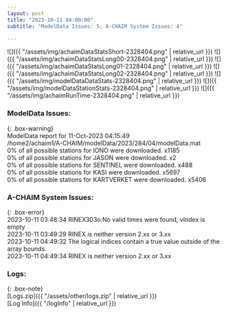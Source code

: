 ```yaml
---
layout: post
title: "2023-10-11 04:00:00"
subtitle: "ModelData Issues: 5; A-CHAIM System Issues: 4"

---
```


![]({{ "/assets/img/achaimDataStatsShort-2328404.png" | relative_url }})
![]({{ "/assets/img/achaimDataStatsLong00-2328404.png" | relative_url }})
![]({{ "/assets/img/achaimDataStatsLong01-2328404.png" | relative_url }})
![]({{ "/assets/img/achaimDataStatsLong02-2328404.png" | relative_url }})
![]({{ "/assets/img/modelDataDataStats-2328404.png" | relative_url }})
![]({{ "/assets/img/modelDataStationStats-2328404.png" | relative_url }})
![]({{ "/assets/img/achaimRunTime-2328404.png" | relative_url }})


### ModelData Issues:  
  
{: .box-warning}  
 ModelData report for 11-Oct-2023 04:15:49   
 /home2/achaim1/A-CHAIM/modelData/2023/284/04/modelData.mat   
 0% of all possible stations for IONO were downloaded. x1185   
 0% of all possible stations for JASON were downloaded. x2   
 0% of all possible stations for SENTINEL were downloaded. x488   
 0% of all possible stations for KASI were downloaded. x5697   
 0% of all possible stations for KARTVERKET were downloaded. x5406   
  
### A-CHAIM System Issues:  
  
{: .box-error}  
2023-10-11 03:48:34 RINEX303o:No valid times were found, vIndex is empty  
2023-10-11 03:49:29 RINEX is neither version 2.xx or 3.xx  
2023-10-11 04:49:32 The logical indices contain a true value outside of the array bounds.  
2023-10-11 04:49:34 RINEX is neither version 2.xx or 3.xx  

### Logs:  
  
{: .box-note}  
[Logs.zip]({{ "/assets/other/logs.zip" | relative_url }})  
[Log Info]({{ "/logInfo" | relative_url }})  
